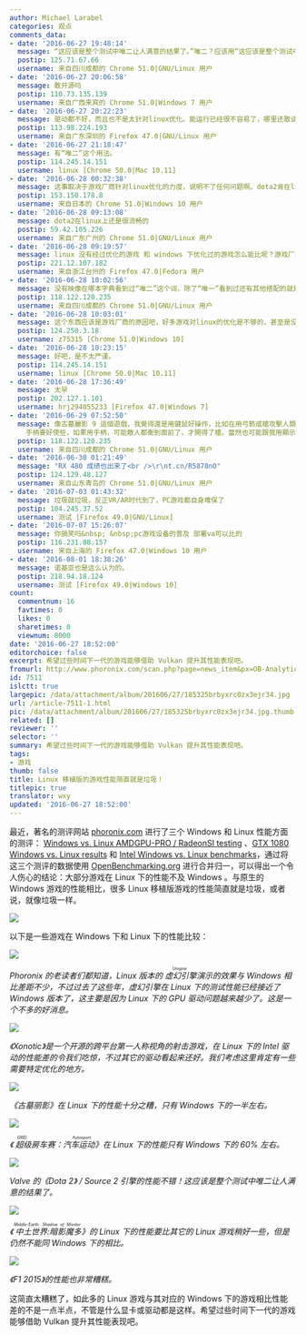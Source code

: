 ```yaml
---
author: Michael Larabel
categories: 观点
comments_data:
- date: '2016-06-27 19:48:14'
  message: “这应该是整个测试中唯二让人满意的结果了。”唯二？应该用“这应该是整个测试中仅有两个让人满意的结果之一。”
  postip: 125.71.67.66
  username: 来自四川成都的 Chrome 51.0|GNU/Linux 用户
- date: '2016-06-27 20:06:58'
  message: 敢开源吗
  postip: 110.73.135.139
  username: 来自广西来宾的 Chrome 51.0|Windows 7 用户
- date: '2016-06-27 20:22:23'
  message: 驱动都不好，而且也不是太针对linux优化。能运行已经很不容易了，哪里还敢谈性能？
  postip: 113.98.224.193
  username: 来自广东深圳的 Firefox 47.0|GNU/Linux 用户
- date: '2016-06-27 21:18:47'
  message: 有“唯二”这个用法。
  postip: 114.245.14.151
  username: linux [Chrome 50.0|Mac 10.11]
- date: '2016-06-28 00:32:38'
  message: 这事取决于游戏厂商针对linux优化的力度，说明不了任何问题啊。dota2肯在linux下下功夫而别的不肯仅此而已。wine的暴雪游戏性能都很好，因为暴雪的游戏质量高，育婊的就不行不管是bug无敌系列还是bug信条....
  postip: 153.150.178.8
  username: 来自日本的 Chrome 51.0|Windows 10 用户
- date: '2016-06-28 09:13:08'
  message: dota2在linux上还是很流畅的
  postip: 59.42.105.226
  username: 来自广东广州的 Chrome 51.0|GNU/Linux 用户
- date: '2016-06-28 09:19:57'
  message: linux 没有经过优化的游戏 和 windows 下优化过的游戏怎么能比呢？游戏厂商的问题，不是linux的问题。反正很多人喜欢 ps4 问一下小编这是为什么呢？
  postip: 221.12.107.182
  username: 来自浙江台州的 Firefox 47.0|Fedora 用户
- date: '2016-06-28 10:02:56'
  message: 没有映像在哪本字典看到过“唯二”这个词，除了“唯一”看到过还有其他搭配的就是“天下武功，唯快不破”，这个“唯二”应该是一种网络用语。
  postip: 118.122.120.235
  username: 来自四川成都的 Chrome 51.0|GNU/Linux 用户
- date: '2016-06-28 10:03:01'
  message: 这个东西应该是游戏厂商的原因吧，好多游戏对linux的优化是不够的，甚至是没有的。而且各大发行版对显卡驱动的支持，显卡厂商对linux下的驱动开发，都是不够好的。用核显玩游戏就是坑。
  postip: 124.250.3.18
  username: z75315 [Chrome 51.0|Windows 10]
- date: '2016-06-28 10:23:15'
  message: 好吧，是不太严谨。
  postip: 114.245.14.151
  username: linux [Chrome 50.0|Mac 10.11]
- date: '2016-06-28 17:36:49'
  message: 太早
  postip: 202.127.1.101
  username: hrj294055233 [Firefox 47.0|Windows 7]
- date: '2016-06-29 07:52:50'
  message: 像古墓麗影 9 這個遊戲，我覺得還是用鍵鼠好操作，比如在用弓箭或槍攻擊人類敵人時，比 USB 有線的 XBOX One For Windows
    手柄要好使些，如果用手柄，可能敵人都衝到面前了，才開得了槍。當然也可能跟我用顯示核心的筆記本玩有關。
  postip: 118.122.120.235
  username: 来自四川成都的 Chrome 51.0|GNU/Linux 用户
- date: '2016-06-30 01:21:49'
  message: "RX 480 成绩也出来了<br />\r\nt.cn/R5878nO"
  postip: 124.129.48.127
  username: 来自山东青岛的 Chrome 51.0|GNU/Linux 用户
- date: '2016-07-03 01:43:32'
  message: 垃圾就垃圾，反正VR/AR时代到了，PC游戏都自身难保了
  postip: 104.245.37.52
  username: 测试 [Firefox 49.0|GNU/Linux]
- date: '2016-07-07 15:26:07'
  message: 你搞笑吗&nbsp; &nbsp;pc游戏设备的普及 部署va可以比的
  postip: 116.231.88.157
  username: 来自上海的 Firefox 47.0|Windows 10 用户
- date: '2016-08-01 18:38:26'
  message: 诺基亚也是这么认为的。
  postip: 218.94.18.124
  username: 测试 [Firefox 49.0|Windows 10]
count:
  commentnum: 16
  favtimes: 0
  likes: 0
  sharetimes: 0
  viewnum: 8000
date: '2016-06-27 18:52:00'
editorchoice: false
excerpt: 希望过些时间下一代的游戏能够借助 Vulkan 提升其性能表现吧。
fromurl: http://www.phoronix.com/scan.php?page=news_item&px=OB-Analytics-Win-Linu-AMDNV
id: 7511
islctt: true
largepic: /data/attachment/album/201606/27/185325brbyxrc0zx3ejr34.jpg
url: /article-7511-1.html
pic: /data/attachment/album/201606/27/185325brbyxrc0zx3ejr34.jpg.thumb.jpg
related: []
reviewer: ''
selector: ''
summary: 希望过些时间下一代的游戏能够借助 Vulkan 提升其性能表现吧。
tags:
- 游戏
thumb: false
title: Linux 移植版的游戏性能简直就是垃圾！
titlepic: true
translator: wxy
updated: '2016-06-27 18:52:00'
---
```


最近，著名的测评网站 [phoronix.com](http://www.phoronix.com/) 进行了三个 Windows 和 Linux 性能方面的测评： [Windows vs. Linux AMDGPU-PRO / RadeonSI testing](http://www.phoronix.com/vr.php?view=23310) 、[GTX 1080 Windows vs. Linux results](http://www.phoronix.com/vr.php?view=23303) 和 [Intel Windows vs. Linux benchmarks](http://www.phoronix.com/vr.php?view=23326)，通过将这三个测评的数据使用 [OpenBenchmarking.org](http://openbenchmarking.org/) 进行合并归一，可以得出一个令人伤心的结论：大部分游戏在 Linux 下的性能不及 Windows 。与原生的 Windows 游戏的性能相比，很多 Linux 移植版游戏的性能简直就是垃圾，或者说，就像垃圾一样。


![](/data/attachment/album/201606/27/185325brbyxrc0zx3ejr34.jpg)


以下是一些游戏在 Windows 下和 Linux 下的性能比较：


![](/data/attachment/album/201606/27/181934z3dfkiz3bzaqbfkp.jpg)


*Phoronix 的老读者们都知道，Linux 版本的<ruby> 虚幻引擎 <rp>  （ </rp> <rt>  Unigine </rt> <rp>  ） </rp></ruby>演示的效果与 Windows 相比差距不少，不过过去了这些年，虚幻引擎在 Linux 下的测试性能已经接近了 Windows 版本了，这主要是因为 Linux 下的 GPU 驱动问题越来越少了。这是一个不多的好消息。*


![](/data/attachment/album/201606/27/182426vgjwdqkaj2jzjw4g.jpg)


*《Xonotic》是一个开源的跨平台第一人称视角的射击游戏，在 Linux 下的 Intel 驱动的性能差的令我们吃惊，不过其它的驱动看起来还好。我们考虑这里肯定有一些需要特定优化的地方。*


![](/data/attachment/album/201606/27/183002welzrsrhhizafgat.jpg)


*《古墓丽影》在 Linux 下的性能十分之糟，只有 Windows 下的一半左右。*


![](/data/attachment/album/201606/27/183203epic1x2aicia32gh.jpg) 


*《<ruby> 超级房车赛：汽车运动 <rp>  （ </rp> <rt>  GRID Autosport </rt> <rp>  ） </rp></ruby>》在 Linux 下的性能只有 Windows 下的 60% 左右。*


![](/data/attachment/album/201606/27/183603cjfr210r2w0305hh.jpg)


*Valve 的《Dota 2》 / Source 2 引擎的性能不错！这应该是整个测试中唯二让人满意的结果了。*


![](/data/attachment/album/201606/27/184046u222etrw955emzfm.jpg)


*《<ruby> 中土世界:暗影魔多 <rp>  （ </rp> <rt>  Middle-Earth: Shadow of Mordor </rt> <rp>  ） </rp></ruby>》的 Linux 下的性能要比其它的 Linux 游戏稍好一些，但是仍然不能同 Windows 下的相比。*


![](/data/attachment/album/201606/27/184255q47wfzy7zzv7zjxx.jpg)


*《F1 2015》的性能也非常糟糕。*


这简直太糟糕了，如此多的 Linux 游戏与其对应的 Windows 下的游戏相比性能差的不是一点半点，不管是什么显卡或驱动都是这样。希望过些时间下一代的游戏能够借助 Vulkan 提升其性能表现吧。